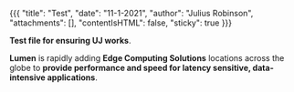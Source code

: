 {{{
  "title": "Test",
  "date": "11-1-2021",
  "author": "Julius Robinson",
  "attachments": [],
  "contentIsHTML": false,
   "sticky": true
}}}

**Test file for ensuring UJ works**. 

**Lumen** is rapidly adding **Edge Computing Solutions** locations across the globe to **provide performance and speed for latency sensitive, data-intensive applications**.